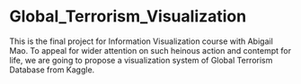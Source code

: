 # Global_Terrorism_Visualization
This is the final project for Information Visualization course with Abigail Mao. To appeal for wider attention on such heinous action and contempt for life, we are going to propose a visualization system of Global Terrorism Database from Kaggle.
